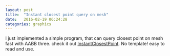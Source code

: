 ```yaml
---
layout: post
title:  "Instant closest point query on mesh"
date:   2016-02-19 06:24:28
categories: graphics
---
```


I just implemented a simple program, that can query closest point on mesh fast with AABB three. check it out [InstantClosestPoint].
No template! easy to read and use.

[InstantClosestPoint]: https://github.com/luozhipi/InstantClosestPointQuery
